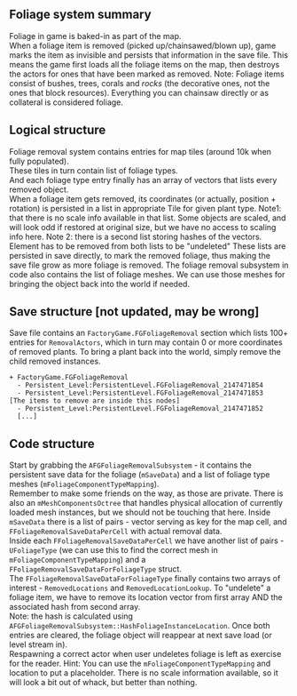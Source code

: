 ## Foliage system summary

Foliage in game is baked-in as part of the map.  
When a foliage item is removed (picked up/chainsawed/blown up), game marks the item as invisible and persists that information in the save file.
This means the game first loads all the foliage items on the map, then destroys the actors for ones that have been marked as removed.
Note: Foliage items consist of bushes, trees, corals and *rocks* (the decorative ones, not the ones that block resources). Everything you can chainsaw directly or as collateral is considered foliage.

## Logical structure

Foliage removal system contains entries for map tiles (around 10k when fully populated).  
These tiles in turn contain list of foliage types.  
And each foliage type entry finally has an array of vectors that lists every removed object.  
When a foliage item gets removed, its coordinates (or actually, position + rotation) is persisted in a list in appropriate Tile for given plant type. 
Note1: that there is no scale info available in that list. Some objects are scaled, and will look odd if restored at original size, but we have no access to scaling info here.
Note 2: there is a second list storing hashes of the vectors. Element has to be removed from both lists to be "undeleted"
These lists are persisted in save directly, to mark the removed foliage, thus making the save file grow as more foliage is removed.
The foliage removal subsystem in code also contains the list of foliage meshes. We can use those meshes for bringing the object back into the world if needed.

## Save structure [not updated, may be wrong]

Save file contains an `FactoryGame.FGFoliageRemoval` section which lists 100+ entries for `RemovalActors`, which in turn may contain 0 or more coordinates of removed plants. 
To bring a plant back into the world, simply remove the child removed instances.

```
+ FactoryGame.FGFoliageRemoval
  - Persistent_Level:PersistentLevel.FGFoliageRemoval_2147471854
  - Persistent_Level:PersistentLevel.FGFoliageRemoval_2147471853	[The items to remove are inside this nodes]
  - Persistent_Level:PersistentLevel.FGFoliageRemoval_2147471852 
  [...]
```

## Code structure

Start by grabbing the `AFGFoliageRemovalSubsystem` - it contains the persistent save data for the foliage (`mSaveData`) and a list of foliage type meshes (`mFoliageComponentTypeMapping`).  
Remember to make some friends on the way, as those are private.
There is also an `mMeshComponentsOctree` that handles physical allocation of currently loaded mesh instances, but we should not be touching that here.
Inside `mSaveData` there is a list of pairs - vector serving as key for the map cell, and `FFoliageRemovalSaveDataPerCell` with actual removal data.  
Inside each `FFoliageRemovalSaveDataPerCell` we have another list of pairs - `UFoliageType` (we can use this to find the correct mesh in `mFoliageComponentTypeMapping`) and a `FFoliageRemovalSaveDataForFoliageType` struct.  
The `FFoliageRemovalSaveDataForFoliageType` finally contains two arrays of interest - `RemovedLocations` and `RemovedLocationLookup`. To "undelete" a foliage item, we have to remove its location vector from first array AND the associated hash from second array.  
Note: the hash is calculated using `AFGFoliageRemovalSubsystem::HashFoliageInstanceLocation`.
Once both entries are cleared, the foliage object will reappear at next save load (or level stream in).  
Respawning a correct actor when user undeletes foliage is left as exercise for the reader.
Hint: You can use the `mFoliageComponentTypeMapping` and location to put a placeholder. There is no scale information available, so it will look a bit out of whack, but better than nothing. 
